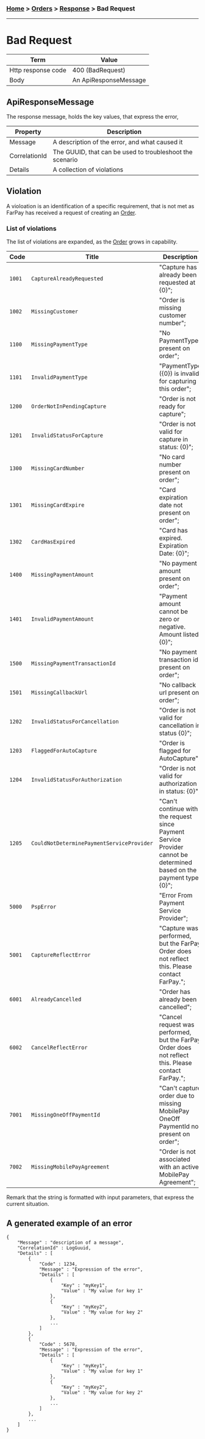 ### [Home](../../../README.md) > [Orders](../../Readme.md) > [Response](ReadMe.md) > Bad Request

--------------------------------

# Bad Request

| Term               | Value                 |
|--------------------|-----------------------|
| Http response code | 400 (BadRequest)      |
| Body               | An ApiResponseMessage |


## ApiResponseMessage
The response message, holds the key values, that express the error, 

| Property      | Description                                              |
|---------------|----------------------------------------------------------|
| Message       | A description of the error, and what caused it           |
| CorrelationId | The GUUID, that can be used to troubleshoot the scenario |
| Details       | A collection of violations                               |

## Violation
A violoation is an identification of a specific requirement, that is not met as FarPay has received a request 
of creating an [Order](../../Readme.md).

### List of violations
The list of violations are expanded, as the [Order](../../Readme.md) grows in capability. 

| Code | Title | Description                                                                                                                                            | 
|------|-------|--------------------------------------------------------------------------------------------------------------------------------------------------------|
| ```1001``` | ```CaptureAlreadyRequested``` | "Capture has already been requested at {0}"; | 
| ```1002``` | ```MissingCustomer``` | "Order is missing customer number"; | 
| ```1100``` | ```MissingPaymentType``` | "No PaymentType present on order"; | 
| ```1101``` | ```InvalidPaymentType``` | "PaymentType ({0}) is invalid for capturing this order"; | 
| ```1200``` | ```OrderNotInPendingCapture``` | "Order is not ready for capture"; | 
| ```1201``` | ```InvalidStatusForCapture``` | "Order is not valid for capture in status: {0}"; | 
| ```1300``` | ```MissingCardNumber``` | "No card number present on order"; | 
| ```1301``` | ```MissingCardExpire``` | "Card expiration date not present on order"; | 
| ```1302``` | ```CardHasExpired``` | "Card has expired. Expiration Date: {0}"; | 
| ```1400``` | ```MissingPaymentAmount``` | "No payment amount present on order"; | 
| ```1401``` | ```InvalidPaymentAmount``` | "Payment amount cannot be zero or negative. Amount listed: {0}"; | 
| ```1500``` | ```MissingPaymentTransactionId``` | "No payment transaction id present on order"; | 
| ```1501``` | ```MissingCallbackUrl``` | "No callback url present on order"; | 
| ```1202``` | ```InvalidStatusForCancellation``` | "Order is not valid for cancellation in status {0}"; | 
| ```1203``` | ```FlaggedForAutoCapture``` | "Order is flagged for AutoCapture"; | 
| ```1204``` | ```InvalidStatusForAuthorization``` | "Order is not valid for authorization in status: {0}"; | 
| ```1205``` | ```CouldNotDeterminePaymentServiceProvider``` | "Can't continue with the request since Payment Service Provider cannot be determined based on the payment type: {0}"; | 
| ```5000``` | ```PspError``` | "Error From Payment Service Provider"; | 
| ```5001``` | ```CaptureReflectError``` | "Capture was performed, but the FarPay Order does not reflect this. Please contact FarPay."; | 
| ```6001``` | ```AlreadyCancelled``` | "Order has already been cancelled"; | 
| ```6002``` | ```CancelReflectError``` | "Cancel request was performed, but the FarPay Order does not reflect this. Please contact FarPay."; | 
| ```7001``` | ```MissingOneOffPaymentId``` | "Can't capture order due to missing MobilePay OneOff PaymentId not present on order"; | 
| ```7002``` | ```MissingMobilePayAgreement``` | "Order is not associated with an active MobilePay Agreement"; | 


Remark that the string is formatted with input parameters, that express the current situation.

 
## A generated example of an error

```javJavascript
{
    "Message" : "description of a message",
    "CorrelationId" : LogGuuid,
    "Details" : [
        {
            "Code" : 1234,
            "Message" : "Expression of the error",
            "Details" : [
                {
                    "Key" : "myKey1",
                    "Value" : "My value for key 1"
                },
                {
                    "Key" : "myKey2",
                    "Value" : "My value for key 2"
                },
                ...
            ]
        },
        {
            "Code" : 5678,
            "Message" : "Expression of the error",
            "Details" : [
                {
                    "Key" : "myKey1",
                    "Value" : "My value for key 1"
                },
                {
                    "Key" : "myKey2",
                    "Value" : "My value for key 2"
                },
                ...
            ]
        },
        ...
    ]     
}

```